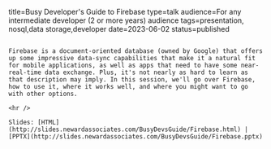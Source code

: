 title=Busy Developer's Guide to Firebase
type=talk
audience=For any intermediate developer (2 or more years) audience
tags=presentation, nosql,data storage,developer
date=2023-06-02
status=published
~~~~~~

Firebase is a document-oriented database (owned by Google) that offers up some impressive data-sync capabilities that make it a natural fit for mobile applications, as well as apps that need to have some near-real-time data exchange. Plus, it's not nearly as hard to learn as that description may imply. In this session, we'll go over Firebase, how to use it, where it works well, and where you might want to go with other options.
    
<hr />

Slides: [HTML](http://slides.newardassociates.com/BusyDevsGuide/Firebase.html) | [PPTX](http://slides.newardassociates.com/BusyDevsGuide/Firebase.pptx)
